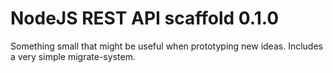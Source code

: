 # NodeJS REST API scaffold 0.1.0

Something small that might be useful when prototyping new ideas. Includes a very simple migrate-system.
